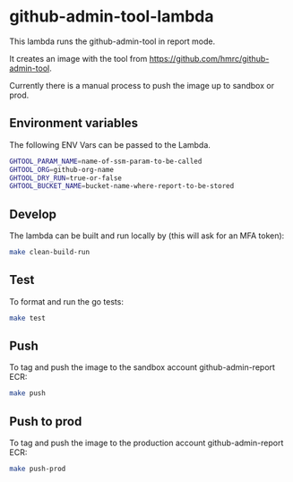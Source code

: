 # github-admin-tool-lambda

This lambda runs the github-admin-tool in report mode.

It creates an image with the tool from https://github.com/hmrc/github-admin-tool.

Currently there is a manual process to push the image up to sandbox or prod.

## Environment variables

The following ENV Vars can be passed to the Lambda.

```bash
GHTOOL_PARAM_NAME=name-of-ssm-param-to-be-called
GHTOOL_ORG=github-org-name
GHTOOL_DRY_RUN=true-or-false
GHTOOL_BUCKET_NAME=bucket-name-where-report-to-be-stored
```

## Develop

The lambda can be built and run locally by (this will ask for an MFA token):

```bash
make clean-build-run
```

## Test

To format and run the go tests:

```bash
make test
```

## Push

To tag and push the image to the sandbox account github-admin-report ECR:

```bash
make push
```

## Push to prod

To tag and push the image to the production account github-admin-report ECR:

```bash
make push-prod
```
